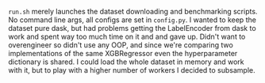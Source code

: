 `run.sh` merely launches the dataset downloading and benchmarking scripts. No command line args, all configs are set in `config.py`. I wanted to keep the dataset pure dask, but had problems getting the LabelEncoder from dask to work and spent way too much time on it and and gave up. Didn't want to overengineer so didn't use any OOP, and since we're comparing two implementations of the same XGBRegressor even the hyperparameter dictionary is shared. I could load the whole dataset in memory and work with it, but to play with a higher number of workers I decided to subsample.